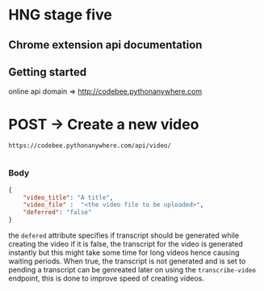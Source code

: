# HNG stage five
## Chrome extension api documentation

## Getting started 
online api domain => http://codebee.pythonanywhere.com

# POST -> Create a new video
``````
https://codebee.pythonanywhere.com/api/video/
 
 ``````

### Body 
```json
{
    "video_title": "A title",
    "video_file" :  "<the video file to be uploaded>",
    "deferred": "false"
}
```
the `defered` attribute specifies if transcript should be generated while creating the video if it is false, the transcript for the video is generated instantly but this might take some time for long videos hence causing waiting periods. When true, the transcript is not generated and is set to pending a transcript can be genreated later on using the `transcribe-video` endpoint, this is done to improve speed of creating videos. 


